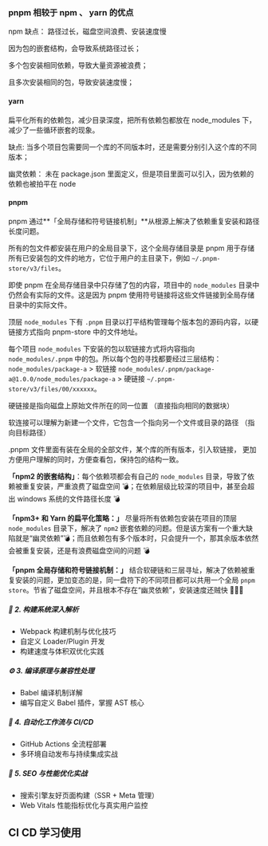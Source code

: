 ### pnpm 相较于 npm 、 yarn 的优点

npm 缺点： 路径过长，磁盘空间浪费、安装速度慢

因为包的嵌套结构，会导致系统路径过长；

多个包安装相同依赖，导致大量资源被浪费；

且多次安装相同的包，导致安装速度慢；

#### yarn

扁平化所有的依赖包，减少目录深度，把所有依赖包都放在 node_modules 下，减少了一些循环嵌套的现象。

缺点: 当多个项目包需要同一个库的不同版本时，还是需要分别引入这个库的不同版本；

幽灵依赖： 未在 package.json 里面定义，但是项目里面可以引入，因为依赖的依赖也被拍平在 node

#### pnpm

pnpm 通过**「全局存储和符号链接机制」**从根源上解决了依赖重复安装和路径长度问题。

所有的包文件都安装在用户的全局目录下，这个全局存储目录是 pnpm 用于存储所有已安装包的文件的地方，它位于用户的主目录下，例如 `~/.pnpm-store/v3/files`。

即使 pnpm 在全局存储目录中只存储了包的内容，项目中的 `node_modules` 目录中仍然会有实际的文件。这是因为 pnpm 使用符号链接将这些文件链接到全局存储目录中的实际文件。

顶层 `node_modules` 下有 `.pnpm` 目录以打平结构管理每个版本包的源码内容，以硬链接方式指向 pnpm-store 中的文件地址。

每个项目 `node_modules` 下安装的包以软链接方式将内容指向 `node_modules/.pnpm` 中的包。所以每个包的寻找都要经过三层结构：`node_modules/package-a` > 软链接 `node_modules/.pnpm/package-a@1.0.0/node_modules/package-a` > 硬链接 `~/.pnpm-store/v3/files/00/xxxxxx`。

硬链接是指向磁盘上原始文件所在的同一位置 （直接指向相同的数据块）

软连接可以理解为新建一个文件，它包含一个指向另一个文件或目录的路径 （指向目标路径）

.pnpm 文件里面有装在全局的全部文件，某个库的所有版本，引入软链接， 更加方便用户理解的同时，方便查看包，保持包的结构一致。

**「npm2 的嵌套结构」**：每个依赖项都会有自己的 `node_modules` 目录，导致了依赖被重复安装，严重浪费了磁盘空间 💣；在依赖层级比较深的项目中，甚至会超出 windows 系统的文件路径长度 💣

**「npm3+ 和 Yarn 的扁平化策略：」** 尽量将所有依赖包安装在项目的顶层 `node_modules` 目录下，解决了 `npm2` 嵌套依赖的问题。但是该方案有一个重大缺陷就是“幽灵依赖”💣；而且依赖包有多个版本时，只会提升一个，那其余版本依然会被重复安装，还是有浪费磁盘空间的问题 💣

**「pnpm 全局存储和符号链接机制：」** 结合软硬链和三层寻址，解决了依赖被重复安装的问题，更加变态的是，同一盘符下的不同项目都可以共用一个全局 `pnpm store`。节省了磁盘空间，并且根本不存在“幽灵依赖”，安装速度还贼快 💪💪💪

##### 🔧 2. 构建系统深入解析

- Webpack 构建机制与优化技巧
- 自定义 Loader/Plugin 开发
- 构建速度与体积双优化实践

##### ⚙️ 3. 编译原理与兼容性处理

- Babel 编译机制详解
- 编写自定义 Babel 插件，掌握 AST 核心

##### 🔄 4. 自动化工作流与 CI/CD

- GitHub Actions 全流程部署
- 多环境自动发布与持续集成实战

##### 🚀 5. SEO 与性能优化实战

- 搜索引擎友好页面构建（SSR + Meta 管理）
- Web Vitals 性能指标优化与真实用户监控

## CI CD 学习使用
